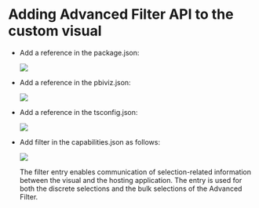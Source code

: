 # Adding Advanced Filter API to the custom visual

- Add a reference in the package.json:

  ![](/doc/images/advanced-filter-api-in-package.json.PNG)

- Add a reference in the pbiviz.json:

  ![](/doc/images/advanced-filter-api-in-pbiviz.json.PNG)

- Add a reference in the tsconfig.json:

  ![](/doc/images/advanced-filter-api-in-tsconfig.json.PNG)
  
- Add filter in the capabilities.json as follows:

  ![](/doc/images/advanced-filter-api-in-capabilities.json.PNG)
  
  The filter entry enables communication of selection-related information between the visual and the hosting application. The entry is used for both the discrete selections and the bulk selections of the Advanced Filter.
